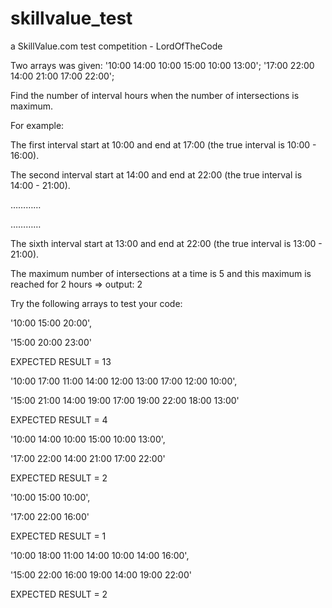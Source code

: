 # skillvalue_test
a SkillValue.com test competition - LordOfTheCode

Two arrays was given:
'10:00 14:00 10:00 15:00 10:00 13:00';
'17:00 22:00 14:00 21:00 17:00 22:00';

Find the number of interval hours when the number of intersections is maximum.

For example:

The first interval start at 10:00 and end at 17:00 (the true interval is 10:00 - 16:00).

The second interval start at 14:00 and end at 22:00 (the true interval is 14:00 - 21:00).

…………

…………

The sixth interval start at 13:00 and end at 22:00 (the true interval is 13:00 - 21:00).

The maximum number of intersections at a time is 5 and this maximum is reached for 2 hours => output: 2


 
Try the following arrays to test your code:

'10:00 15:00 20:00',

'15:00 20:00 23:00'

EXPECTED RESULT = 13

 
'10:00 17:00 11:00 14:00 12:00 13:00 17:00 12:00 10:00',

'15:00 21:00 14:00 19:00 17:00 19:00 22:00 18:00 13:00'

EXPECTED RESULT = 4

 
'10:00 14:00 10:00 15:00 10:00 13:00',

'17:00 22:00 14:00 21:00 17:00 22:00'

EXPECTED RESULT = 2

 
'10:00 15:00 10:00',

'17:00 22:00 16:00'

EXPECTED RESULT = 1

 
'10:00 18:00 11:00 14:00 10:00 14:00 16:00',

'15:00 22:00 16:00 19:00 14:00 19:00 22:00'

EXPECTED RESULT = 2

